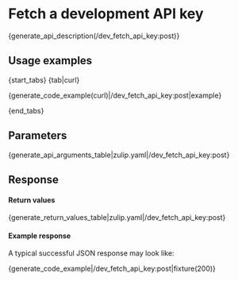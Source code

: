 # Fetch a development API key

{generate_api_description(/dev_fetch_api_key:post)}

## Usage examples

{start_tabs}
{tab|curl}

{generate_code_example(curl)|/dev_fetch_api_key:post|example}

{end_tabs}

## Parameters

{generate_api_arguments_table|zulip.yaml|/dev_fetch_api_key:post}

## Response

#### Return values

{generate_return_values_table|zulip.yaml|/dev_fetch_api_key:post}

#### Example response

A typical successful JSON response may look like:

{generate_code_example|/dev_fetch_api_key:post|fixture(200)}
